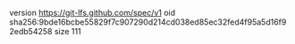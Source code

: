 version https://git-lfs.github.com/spec/v1
oid sha256:9bde16bcbe55829f7c907290d214cd038ed85ec32fed4f95a5d16f92edb54258
size 111
